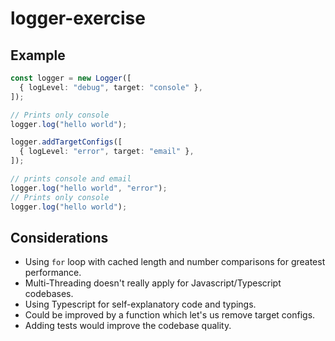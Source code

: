 # logger-exercise

## Example

```typescript
const logger = new Logger([
  { logLevel: "debug", target: "console" },
]);

// Prints only console
logger.log("hello world");

logger.addTargetConfigs([
  { logLevel: "error", target: "email" },
]);

// prints console and email
logger.log("hello world", "error");
// Prints only console
logger.log("hello world");

```

## Considerations

- Using `for` loop with cached length and number comparisons for greatest performance.
- Multi-Threading doesn't really apply for Javascript/Typescript codebases.
- Using Typescript for self-explanatory code and typings.
- Could be improved by a function which let's us remove target configs.
- Adding tests would improve the codebase quality.